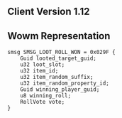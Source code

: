 ## Client Version 1.12

## Wowm Representation
```rust,ignore
smsg SMSG_LOOT_ROLL_WON = 0x029F {
    Guid looted_target_guid;    
    u32 loot_slot;    
    u32 item_id;    
    u32 item_random_suffix;    
    u32 item_random_property_id;    
    Guid winning_player_guid;    
    u8 winning_roll;    
    RollVote vote;    
}

```
